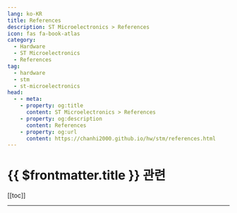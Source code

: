 ```yaml
---
lang: ko-KR
title: References
description: ST Microelectronics > References
icon: fas fa-book-atlas
category:
  - Hardware
  - ST Microelectronics
  - References
tag:
  - hardware
  - stm
  - st-microelectronics
head:
  - - meta:
    - property: og:title
      content: ST Microelectronics > References
    - property: og:description
      content: References
    - property: og:url
      content: https://chanhi2000.github.io/hw/stm/references.html
---
```


# {{ $frontmatter.title }} 관련

[[toc]]

---

<TagLinks />